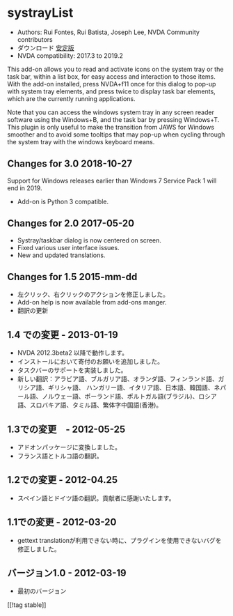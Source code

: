 # systrayList #

*   Authors: Rui Fontes, Rui Batista, Joseph Lee, NVDA Community
    contributors
*   ダウンロード [安定版][1]
*   NVDA compatibility: 2017.3 to 2019.2

This add-on allows you to read and activate icons on the system tray or the
task bar, within a list box, for easy access and interaction to those
items. With the add-on installed, press NVDA+f11 once for this dialog to
pop-up with system tray elements, and press twice to display task bar
elements, which are the currently running applications.

Note that you can access the windows system tray in any screen reader
software using the Windows+B, and the task bar by pressing Windows+T. This
plugin is only useful to make the transition from JAWS for Windows smoother
and to avoid some tooltips that may pop-up when cycling through the system
tray with the windows keyboard means.

## Changes for 3.0 2018-10-27 ##

Support for Windows releases earlier than Windows 7 Service Pack 1 will end
in 2019.

* Add-on is Python 3 compatible.

## Changes for 2.0 2017-05-20 ##

* Systray/taskbar dialog is now centered on screen.
* Fixed various user interface issues.
* New and updated translations.

## Changes for 1.5 2015-mm-dd ##

* 左クリック、右クリックのアクションを修正しました。
* Add-on help is now available from add-ons manger.
* 翻訳の更新

## 1.4 での変更 - 2013-01-19 ##

* NVDA 2012.3beta2 以降で動作します。
* インストールにおいて寄付のお願いを追加しました。
* タスクバーのサポートを実装しました。
* 新しい翻訳：アラビア語、ブルガリア語、オランダ語、フィンランド語、ガリシア語、ギリシャ語、
  ハンガリー語、イタリア語、日本語、韓国語、ネパール語、ノルウェー語、ポーランド語、ポルトガル語(ブラジル)、ロシア語、スロバキア語、タミル語、繁体字中国語(香港)。

## 1.3での変更　- 2012-05-25 ##

* アドオンパッケージに変換しました。
* フランス語とトルコ語の翻訳。

## 1.2での変更 - 2012-04.25 ##

* スペイン語とドイツ語の翻訳。貢献者に感謝いたします。

## 1.1での変更 - 2012-03-20 ##

* gettext translationが利用できない時に、プラグインを使用できないバグを修正しました。

## バージョン1.0 - 2012-03-19 ##

* 最初のバージョン

[[!tag stable]]

[1]: https://addons.nvda-project.org/files/get.php?file=st
